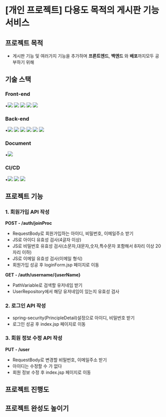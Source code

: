 # [개인 프로젝트] 다용도 목적의 게시판 기능 서비스
## 프로젝트 목적
- 게시판 기능 및 여러가지 기능을 추가하며 **프론트엔드**, **백엔드** 와 **배포**까지모두 공부하기 위해

## 기술 스택
### Front-end
•<img src="https://img.shields.io/badge/javascript-F7DF1E?style=for-the-badge&logo=javascript&logoColor=black">
<img src="https://img.shields.io/badge/html-E34F26?style=for-the-badge&logo=html5&logoColor=white">
<img src="https://img.shields.io/badge/css-1572B6?style=for-the-badge&logo=css3&logoColor=white">
<img src="https://img.shields.io/badge/bootstrap-7952B3?style=for-the-badge&logo=bootstrap&logoColor=white">
<img src="https://img.shields.io/badge/jquery-0769AD?style=for-the-badge&logo=jquery&logoColor=white">
### Back-end
•<img src="https://img.shields.io/badge/JAVA-007396?style=for-the-badge&logo=java&logoColor=white">
<img src="https://img.shields.io/badge/Spring Boot-6DB33F?style=for-the-badge&logo=Spring Boot&logoColor=white">
<img src="https://img.shields.io/badge/Spring Security-6DB33F?style=for-the-badge&logo=Spring Security&logoColor=white">
<img src="https://img.shields.io/badge/Jpa-6DB33F?style=for-the-badge&logo=Jpa&logoColor=white">
<img src="https://img.shields.io/badge/Lombok-EF2D5E?style=for-the-badge&logo=Lombok&logoColor=white">
<img src="https://img.shields.io/badge/mysql-4479A1?style=for-the-badge&logo=mysql&logoColor=white">
### Document
•<img src="https://img.shields.io/badge/Swagger-85EA2D?style=for-the-badge&logo=Swagger&logoColor=white">
### CI/CD
•<img src="https://img.shields.io/badge/github-181717?style=for-the-badge&logo=github&logoColor=white">
<img src="https://img.shields.io/badge/Amazon AWS-232F3E?style=for-the-badge&logo=Amazon AWS&logoColor=white">
<img src="https://img.shields.io/badge/Amazon S3-569A31?style=for-the-badge&logo=Amazon S3&logoColor=white">

## 프로젝트 기능
### 1. 회원가입 API 작성
**POST - /auth/joinProc**
- RequestBody로 회원가입하는 아이디, 비밀번호, 이메일주소 받기
- JS로 아이디 유효성 검사(4글자 이상)
- JS로 비밀번호 유효성 검사(소문자,대문자,숫자,특수문자 포함해서 8자리 이상 20자리 이하)
- JS로 이메일 유효성 검사(이메일 형식)
- 회원가입 성공 후 loginForm.jsp 페이지로 이동

**GET - /auth/username/{userName}**
- PathVariable로 검색할 유저네임 받기
- UserRepository에서 해당 유저네임이 있는지 유효성 검사

### 2. 로그인 API 작성
- spring-security(PrincipleDetail)설정으로 아이디, 비밀번호 받기
- 로그인 성공 후 index.jsp 페이지로 이동

### 3. 회원 정보 수정 API 작성
**PUT - /user**
- RequestBody로 변경할 비밀번호, 이메일주소 받기
- 아이디는 수정할 수 가 없다
- 회원 정보 수정 후 index.jsp 페이지로 이동
## 프로젝트 진행도
## 프로젝트 완성도 높이기




